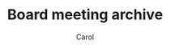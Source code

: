 ---
layout: post
title: Board meeting archive
author: Carol
section: about
categories: [about, carol]
audience: ''
keywords: ''
goals: ''
actions: ''
---